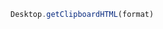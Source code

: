 <!--TITLE:Desktop.getClipboardHTML()-->
<!--ABOUT:Upspark's Desktop API module.-->

```javascript
Desktop.getClipboardHTML(format)
```